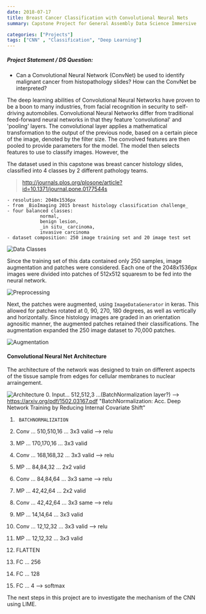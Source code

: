```yaml
---
date: 2018-07-17
title: Breast Cancer Classification with Convolutional Neural Nets
summary: Capstone Project for General Assembly Data Science Immersive

categories: ["Projects"]
tags: ["CNN" , "Classification", "Deep Learning"]
---
```


##### Project Statement / DS Question:
* Can a Convolutional Neural Network (ConvNet) be used to identify malignant cancer from histopathology slides? How can the ConvNet be interpreted?

The deep learning abilities of Convolutional Neural Networks have proven to be a boon to many industries, from facial recognition in security to self-driving automobiles. Convolutional Neural Networks differ from traditional feed-forward neural networks in that they feature 'convolutional' and 'pooling' layers. The convolutional layer applies a mathematical transformation to the output of the previous node, based on a certain piece of the image, denoted by the filter size. The convolved features are then pooled to provide parameters for the model. The model then selects features to use to classify images. However, the 

The dataset used in this capstone was breast cancer histology slides, classified into 4 classes by 2 different pathology teams.
>http://journals.plos.org/plosone/article?id=10.1371/journal.pone.0177544s

    - resolution: 2040x1536px
    - from _BioImaging 2015 breast histology classification challenge_
    - four balanced classes: 
                normal, 
                benign lesion, 
                _in situ_ carcinoma, 
                invasive carcinoma 
    - dataset composition: 250 image training set and 20 image test set
![Data Classes](capstone/classes.jpg)

Since the training set of this data contained only 250 samples, image augmentation and patches were considered. Each one of the 2048x1536px images were divided into patches of 512x512 squaresm to be fed into the neural network.

![Preprocessing](capstone/preprocessing.jpg)

Next, the patches were augmented, using `ImageDataGenerator` in keras. This allowed for patches rotated at 0, 90, 270, 180 degrees, as well as vertically and horizontally. Since histology images are graded in an orientation agnositic manner, the augmented patches retained their classifications. The augmentation expanded the 250 image dataset to 70,000 patches.

![Augmentation](capstone/augmentation.jpg)


#### Convolutional Neural Net Architecture

The architecture of the network was designed to train on different aspects of the tissue sample from edges for cellular membranes to nuclear arraingement.

![Architecture](capstone/cnn.jpg)
0. Input... 512,512,3  ...(BatchNormalization layer?) 
    --> https://arxiv.org/pdf/1502.03167.pdf 
        "BatchNormalization: Acc. Deep Network Training by Reducing Internal Covariate Shift"
1.      BATCHNORMALIZATION
2. Conv ... 510,510,16 ... 3x3 valid  --> relu

3. MP   ... 170,170,16 ... 3x3 valid
4. Conv ... 168,168,32 ... 3x3 valid  --> relu
5. MP   ... 84,84,32   ... 2x2 valid
6. Conv ... 84,84,64   ... 3x3 same   --> relu
7. MP   ... 42,42,64   ... 2x2 valid 
8. Conv ... 42,42,64   ... 3x3 same   --> relu
9. MP   ... 14,14,64   ... 3x3 valid
10. Conv ... 12,12,32  ... 3x3 valid  --> relu
11. MP  ... 12,12,32   ... 3x3 valid
12.    FLATTEN
13. FC  ... 256
14. FC  ... 128
15. FC  ... 4                         --> softmax



The next steps in this project are to investigate the mechanism of the CNN using LIME.

